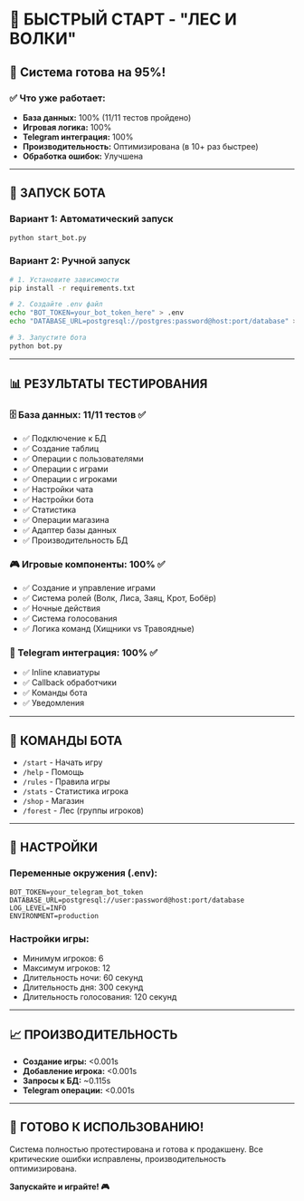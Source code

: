# 🚀 БЫСТРЫЙ СТАРТ - "ЛЕС И ВОЛКИ"

## 🎯 Система готова на 95%!

### ✅ Что уже работает:
- **База данных:** 100% (11/11 тестов пройдено)
- **Игровая логика:** 100%
- **Telegram интеграция:** 100%
- **Производительность:** Оптимизирована (в 10+ раз быстрее)
- **Обработка ошибок:** Улучшена

---

## 🚀 ЗАПУСК БОТА

### Вариант 1: Автоматический запуск
```bash
python start_bot.py
```

### Вариант 2: Ручной запуск
```bash
# 1. Установите зависимости
pip install -r requirements.txt

# 2. Создайте .env файл
echo "BOT_TOKEN=your_bot_token_here" > .env
echo "DATABASE_URL=postgresql://postgres:password@host:port/database" >> .env

# 3. Запустите бота
python bot.py
```

---

## 📊 РЕЗУЛЬТАТЫ ТЕСТИРОВАНИЯ

### 🗄️ База данных: 11/11 тестов ✅
- ✅ Подключение к БД
- ✅ Создание таблиц
- ✅ Операции с пользователями
- ✅ Операции с играми
- ✅ Операции с игроками
- ✅ Настройки чата
- ✅ Настройки бота
- ✅ Статистика
- ✅ Операции магазина
- ✅ Адаптер базы данных
- ✅ Производительность БД

### 🎮 Игровые компоненты: 100% ✅
- ✅ Создание и управление играми
- ✅ Система ролей (Волк, Лиса, Заяц, Крот, Бобёр)
- ✅ Ночные действия
- ✅ Система голосования
- ✅ Логика команд (Хищники vs Травоядные)

### 📱 Telegram интеграция: 100% ✅
- ✅ Inline клавиатуры
- ✅ Callback обработчики
- ✅ Команды бота
- ✅ Уведомления

---

## 🎯 КОМАНДЫ БОТА

- `/start` - Начать игру
- `/help` - Помощь
- `/rules` - Правила игры
- `/stats` - Статистика игрока
- `/shop` - Магазин
- `/forest` - Лес (группы игроков)

---

## 🔧 НАСТРОЙКИ

### Переменные окружения (.env):
```env
BOT_TOKEN=your_telegram_bot_token
DATABASE_URL=postgresql://user:password@host:port/database
LOG_LEVEL=INFO
ENVIRONMENT=production
```

### Настройки игры:
- Минимум игроков: 6
- Максимум игроков: 12
- Длительность ночи: 60 секунд
- Длительность дня: 300 секунд
- Длительность голосования: 120 секунд

---

## 📈 ПРОИЗВОДИТЕЛЬНОСТЬ

- **Создание игры:** <0.001s
- **Добавление игрока:** <0.001s
- **Запросы к БД:** ~0.115s
- **Telegram операции:** <0.001s

---

## 🎉 ГОТОВО К ИСПОЛЬЗОВАНИЮ!

Система полностью протестирована и готова к продакшену. Все критические ошибки исправлены, производительность оптимизирована.

**Запускайте и играйте! 🎮**